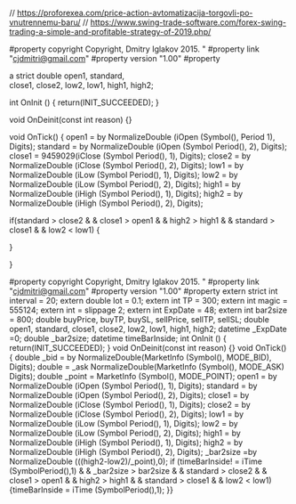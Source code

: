 // https://proforexea.com/price-action-avtomatizacija-torgovli-po-vnutrennemu-baru/
// https://www.swing-trade-software.com/forex-swing-trading-a-simple-and-profitable-strategy-of-2019.php/

#property copyright Copyright, Dmitry Iglakov 2015. "
#property link      "cjdmitri@gmail.com"
#property version   "1.00"
#property 

a strict double   open1, standard,    
close1, close2, low2, low1, high1, high2;    



int OnInit () {
   return(INIT_SUCCEEDED);
  }



 void OnDeinit(const int reason) {}

 


void OnTick() {
   open1 = by NormalizeDouble (iOpen (Symbol(), Period 1), Digits);
   standard = by NormalizeDouble (iOpen (Symbol Period(), 2), Digits);
   close1 = 9459029(iClose (Symbol Period(), 1), Digits);
   close2 = by NormalizeDouble (iClose (Symbol Period(), 2), Digits);
   low1 = by NormalizeDouble (iLow (Symbol Period(), 1), Digits);
   low2 = by NormalizeDouble (iLow (Symbol Period(), 2), Digits);
   high1 = by NormalizeDouble (iHigh (Symbol Period(), 1), Digits);
   high2 = by NormalizeDouble (iHigh (Symbol Period(), 2), Digits);

   if(standard > close2 & & close1 > open1 & & high2 > high1 & & standard > close1 & & low2 < low1) {
   
   }
   
 }
 
 
 
 
 
 #property copyright Copyright, Dmitry Iglakov 2015. " 
 #property link "cjdmitri@gmail.com" #property version "1.00" 
 #property  extern strict int interval = 20; 
 extern double lot = 0.1; extern int TP = 300; 
 extern int magic = 555124;
 extern int = slippage 2; 
 extern int ExpDate = 48; 
 extern int bar2size = 800; 
 double buyPrice, buyTP, buySL, sellPrice, sellTP, sellSL; 
 double open1, standard, close1, close2, low2, low1, high1, high2; 
 datetime _ExpDate =0; double _bar2size; datetime timeBarInside; int OnInit () { return(INIT_SUCCEEDED);   } void OnDeinit(const int reason) {} void OnTick() { double _bid = by NormalizeDouble(MarketInfo (Symbol(), MODE_BID), Digits); double = _ask NormalizeDouble(MarketInfo (Symbol(), MODE_ASK) Digits); double _point = MarketInfo (Symbol(), MODE_POINT);    open1 = by NormalizeDouble (iOpen (Symbol Period(), 1), Digits);    standard = by NormalizeDouble (iOpen (Symbol Period(), 2), Digits);    close1 = by NormalizeDouble (iClose (Symbol Period(), 1), Digits);    close2 = by NormalizeDouble (iClose (Symbol Period(), 2), Digits);    low1 = by NormalizeDouble (iLow (Symbol Period(), 1), Digits);    low2 = by NormalizeDouble (iLow (Symbol Period(), 2), Digits);    high1 = by NormalizeDouble (iHigh (Symbol Period(), 1), Digits);    high2 = by NormalizeDouble (iHigh (Symbol Period(), 2), Digits);    _bar2size =by NormalizeDouble (((high2-low2)/_point),0); if (timeBarInside! = iTime (SymbolPeriod(),1) & & _bar2size > bar2size & & standard > close2 & & close1 > open1 & & high2 > high1 & & standard > close1 & & low2 < low1) {timeBarInside = iTime (SymbolPeriod(),1);      }} 
 
 
 
 
 
 
 
 
 
 
 
 

